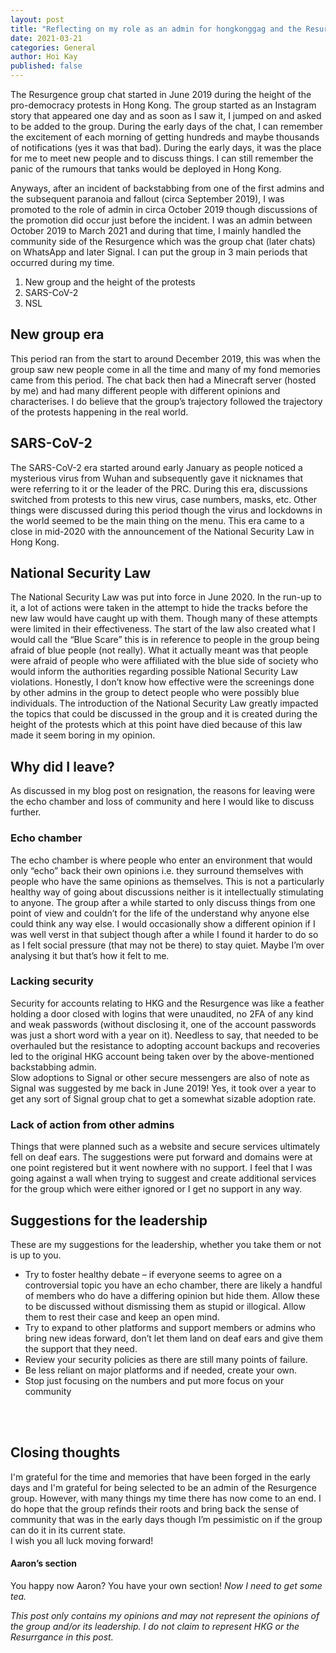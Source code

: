 ```yaml
---
layout: post
title: "Reflecting on my role as an admin for hongkonggag and the Resurgence"
date: 2021-03-21
categories: General
author: Hoi Kay
published: false
---
```

The Resurgence group chat started in June 2019 during the height of the pro-democracy protests in Hong Kong. The group started as an Instagram story that appeared one day and as soon as I saw it, I jumped on and asked to be added to the group. During the early days of the chat, I can remember the excitement of each morning of getting hundreds and maybe thousands of notifications (yes it was that bad). During the early days, it was the place for me to meet new people and to discuss things. I can still remember the panic of the rumours that tanks would be deployed in Hong Kong. <br>

Anyways, after an incident of backstabbing from one of the first admins and the subsequent paranoia and fallout (circa September 2019), I was promoted to the role of admin in circa October 2019 though discussions of the promotion did occur just before the incident. 
I was an admin between October 2019 to March 2021 and during that time, I mainly handled the community side of the Resurgence which was the group chat (later chats) on WhatsApp and later Signal. I can put the group in 3 main periods that occurred during my time. <br>
1.	New group and the height of the protests
2.	SARS-CoV-2
3.	NSL
<h2> New group era </h2>
This period ran from the start to around December 2019, this was when the group saw new people come in all the time and many of my fond memories came from this period. The chat back then had a Minecraft server (hosted by me) and had many different people with different opinions and characterises. I do believe that the group’s trajectory followed the trajectory of the protests happening in the real world. 

## SARS-CoV-2
The SARS-CoV-2 era started around early January as people noticed a mysterious virus from Wuhan and subsequently gave it nicknames that were referring to it or the leader of the PRC. During this era, discussions switched from protests to this new virus, case numbers, masks, etc. Other things were discussed during this period though the virus and lockdowns in the world seemed to be the main thing on the menu. This era came to a close in mid-2020 with the announcement of the National Security Law in Hong Kong.

## National Security Law
The National Security Law was put into force in June 2020. In the run-up to it, a lot of actions were taken in the attempt to hide the tracks before the new law would have caught up with them. Though many of these attempts were limited in their effectiveness. The start of the law also created what I would call the “Blue Scare” this is in reference to people in the group being afraid of blue people (not really). What it actually meant was that people were afraid of people who were affiliated with the blue side of society who would inform the authorities regarding possible National Security Law violations. Honestly, I don’t know how effective were the screenings done by other admins in the group to detect people who were possibly blue individuals. 
The introduction of the National Security Law greatly impacted the topics that could be discussed in the group and it is created during the height of the protests which at this point have died because of this law made it seem boring in my opinion.

## Why did I leave?
As discussed in my blog post on resignation, the reasons for leaving were the echo chamber and loss of community and here I would like to discuss further. 
### Echo chamber
The echo chamber is where people who enter an environment that would only “echo” back their own opinions i.e. they surround themselves with people who have the same opinions as themselves. This is not a particularly healthy way of going about discussions neither is it intellectually stimulating to anyone. The group after a while started to only discuss things from one point of view and couldn’t for the life of the understand why anyone else could think any way else. I would occasionally show a different opinion if I was well verst in that subject though after a while I found it harder to do so as I felt social pressure (that may not be there) to stay quiet. Maybe I’m over analysing it but that’s how it felt to me.
### Lacking security
Security for accounts relating to HKG and the Resurgence was like a feather holding a door closed with logins that were unaudited, no 2FA of any kind and weak passwords (without disclosing it, one of the account passwords was just a short word with a year on it). Needless to say, that needed to be overhauled but the resistance to adopting account backups and recoveries led to the original HKG account being taken over by the above-mentioned backstabbing admin. \
Slow adoptions to Signal or other secure messengers are also of note as Signal was suggested by me back in June 2019! Yes, it took over a year to get any sort of Signal group chat to get a somewhat sizable adoption rate.
### Lack of action from other admins
Things that were planned such as a website and secure services ultimately fell on deaf ears. The suggestions were put forward and domains were at one point registered but it went nowhere with no support. 
I feel that I was going against a wall when trying to suggest and create additional services for the group which were either ignored or I get no support in any way.




## Suggestions for the leadership 
These are my suggestions for the leadership, whether you take them or not is up to you.
*	Try to foster healthy debate – if everyone seems to agree on a controversial topic you have an echo chamber, there are likely a handful of members who do have a differing opinion but hide them. Allow these to be discussed without dismissing them as stupid or illogical. Allow them to rest their case and keep an open mind.
*	Try to expand to other platforms and support members or admins who bring new ideas forward, don’t let them land on deaf ears and give them the support that they need.
*	Review your security policies as there are still many points of failure.
*	Be less reliant on major platforms and if needed, create your own.
*   Stop just focusing on the numbers and put more focus on your community
<br>
<br>


## Closing thoughts
I'm grateful for the time and memories that have been forged in the early days and I'm grateful for being selected to be an admin of the Resurgence group. However, with many things my time there has now come to an end. I do hope that the group refinds their roots and bring back the sense of community that was in the early days though I’m pessimistic on if the group can do it in its current state.<br>
I wish you all luck moving forward! 
<br>


#### Aaron’s section
You happy now Aaron? You have your own section! *Now I need to get some tea.* <br>

*This post only contains my opinions and may not represent the opinions of the group and/or its leadership. I do not claim to represent HKG or the Resurrgance in this post.*
